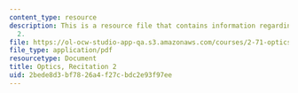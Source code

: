 ```yaml
---
content_type: resource
description: This is a resource file that contains information regarding reciatation
  2.
file: https://ol-ocw-studio-app-qa.s3.amazonaws.com/courses/2-71-optics-spring-2014/2bede8d3bf7826a4f27cbdc2e93f97ee_MIT2_71S14_Rec2.pdf
file_type: application/pdf
resourcetype: Document
title: Optics, Recitation 2
uid: 2bede8d3-bf78-26a4-f27c-bdc2e93f97ee
---
```

